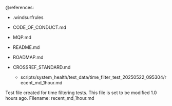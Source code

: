 @references:
- .windsurfrules
- CODE_OF_CONDUCT.md
- MQP.md
- README.md
- ROADMAP.md
- CROSSREF_STANDARD.md

  - scripts/system_health/test_data/time_filter_test_20250522_095304/recent_md_1hour.md

Test file created for time filtering tests.
This file is set to be modified 1.0 hours ago.
Filename: recent_md_1hour.md